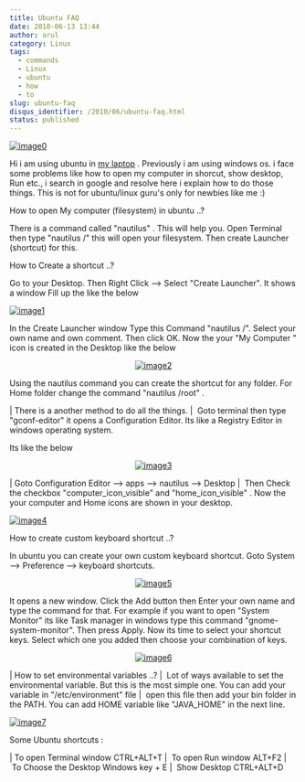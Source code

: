 ```yaml
---
title: Ubuntu FAQ
date: 2010-06-13 13:44
author: arul
category: Linux
tags:
  - commands
  - Linux
  - ubuntu
  - how
  - to
slug: ubuntu-faq
disqus_identifier: /2010/06/ubuntu-faq.html
status: published
---
```


[![image0](http://lh6.ggpht.com/_X5tq9y9xv2s/TBE3MO5AjmI/AAAAAAAAAZI/_QfbEoEor1Q/s512/ubuntu-logo.gif)](http://picasaweb.google.com/lh/photo/H_Aajl3cxrd_q5qtDv82yRRU7417pzdLFPTzvmy2uw8?feat=blogger)

Hi i am using ubuntu in [my
laptop](http://www.arulraj.net/2010/06/install-ubuntu-10-04-in-acer-5740.html)
. Previously i am using windows os. i face some problems like how to
open my computer in shorcut, show desktop, Run etc., i search in google
and resolve here i explain how to do those things. This is not for
ubuntu/linux guru\'s only for newbies like me :)

How to open My computer (filesystem) in ubuntu ..?

There is a command called \"nautilus\" . This will help you. Open
Terminal then type \"nautilus /\" this will open your filesystem. Then
create Launcher (shortcut) for this.

How to Create a shortcut ..?

Go to your Desktop. Then Right Click \--\> Select \"Create Launcher\".
It shows a window Fill up the like the below

[![image1](http://1.bp.blogspot.com/_X5tq9y9xv2s/TBUfGYQA4oI/AAAAAAAAAZQ/iJRZnOfdDws/s320/ubuntu+create+shorcut.png)](http://1.bp.blogspot.com/_X5tq9y9xv2s/TBUfGYQA4oI/AAAAAAAAAZQ/iJRZnOfdDws/s1600/ubuntu+create+shorcut.png)

In the Create Launcher window Type this Command \"nautilus /\". Select
your own name and own comment. Then click OK. Now the your \"My Computer
\" icon is created in the Desktop like the below

<div class="separator" style="clear: both; text-align: center;">

[![image2](http://3.bp.blogspot.com/_X5tq9y9xv2s/TBUfItPVR2I/AAAAAAAAAZY/rB8CIUT-cNQ/s320/ubuntu+my+computer.png)](http://3.bp.blogspot.com/_X5tq9y9xv2s/TBUfItPVR2I/AAAAAAAAAZY/rB8CIUT-cNQ/s1600/ubuntu+my+computer.png)

</div>

Using the nautilus command you can create the shortcut for any folder.
For Home folder change the command \"nautilus /root\" .

| There is a another method to do all the things.
|  Goto terminal then type \"gconf-editor\" it opens a Configuration
  Editor. Its like a Registry Editor in windows operating system.

Its like the below

<div class="separator" style="clear: both; text-align: center;">

[![image3](http://2.bp.blogspot.com/_X5tq9y9xv2s/TBUm5ktozNI/AAAAAAAAAZg/2pdoXC_fiGU/s320/ubuntu+Configuration+Editor+-+desktop.png)](http://2.bp.blogspot.com/_X5tq9y9xv2s/TBUm5ktozNI/AAAAAAAAAZg/2pdoXC_fiGU/s1600/ubuntu+Configuration+Editor+-+desktop.png)

</div>

| Goto Configuration Editor \--\> apps \--\> nautilus \--\> Desktop
|  Then Check the checkbox \"computer_icon_visible\" and
  \"home_icon_visible\" . Now the your computer and Home icons are shown
  in your desktop.

[![image4](http://2.bp.blogspot.com/_X5tq9y9xv2s/TBUo0o1QdoI/AAAAAAAAAZo/NTOAbc70qKA/s320/ubuntu+desktop+icon.png)](http://2.bp.blogspot.com/_X5tq9y9xv2s/TBUo0o1QdoI/AAAAAAAAAZo/NTOAbc70qKA/s1600/ubuntu+desktop+icon.png)

How to create custom keyboard shortcut ..?

In ubuntu you can create your own custom keyboard shortcut. Goto System
\--\> Preference \--\> keyboard shortcuts.

<div class="separator" style="clear: both; text-align: center;">

[![image5](http://4.bp.blogspot.com/_X5tq9y9xv2s/TBZqxPcrfUI/AAAAAAAAAaA/ZnNuu2pn8m8/s320/ubuntu+keyboard+shorcut.png)](http://4.bp.blogspot.com/_X5tq9y9xv2s/TBZqxPcrfUI/AAAAAAAAAaA/ZnNuu2pn8m8/s1600/ubuntu+keyboard+shorcut.png)

</div>

It opens a new window. Click the Add button then Enter your own name and
type the command for that. For example if you want to open \"System
Monitor\" its like Task manager in windows type this command
\"gnome-system-monitor\". Then press Apply. Now its time to select your
shortcut keys. Select which one you added then choose your combination
of keys.

<div class="separator" style="clear: both; text-align: center;">

[![image6](http://4.bp.blogspot.com/_X5tq9y9xv2s/TBUxbc0bnCI/AAAAAAAAAZw/uyh9gjH6vWE/s320/Keyboard+shorcut.png)](http://4.bp.blogspot.com/_X5tq9y9xv2s/TBUxbc0bnCI/AAAAAAAAAZw/uyh9gjH6vWE/s1600/Keyboard+shorcut.png)

</div>

| How to set environmental variables ..?
|  Lot of ways available to set the environmental variable. But this is
  the most simple one. You can add your variable in \"/etc/environment\"
  file
|  open this file then add your bin folder in the PATH. You can add HOME
  variable like \"JAVA_HOME\" in the next line.

[![image7](http://3.bp.blogspot.com/_X5tq9y9xv2s/TBU0yyPQyRI/AAAAAAAAAZ4/RiE8Aiw85dg/s320/ubuntu+environment+variable.png)](http://3.bp.blogspot.com/_X5tq9y9xv2s/TBU0yyPQyRI/AAAAAAAAAZ4/RiE8Aiw85dg/s1600/ubuntu+environment+variable.png)

Some Ubuntu shortcuts :

| To open Terminal window CTRL+ALT+T
|  To open Run window ALT+F2
|  To Choose the Desktop Windows key + E
|  Show Desktop CTRL+ALT+D
